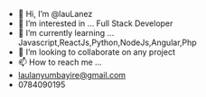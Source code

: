 - 👋 Hi, I’m @lauLanez
- 👀 I’m interested in ... Full Stack Developer
- 🌱 I’m currently learning ... Javascript,ReactJs,Python,NodeJs,Angular,Php
- 💞️ I’m looking to collaborate on any project
- 📫 How to reach me ...
- laulanyumbayire@gmail.com
- 0784090195

<!---
lauLanez/lauLanez is a ✨ special ✨ repository because its `README.md` (this file) appears on your GitHub profile.
You can click the Preview link to take a look at your changes.
--->
